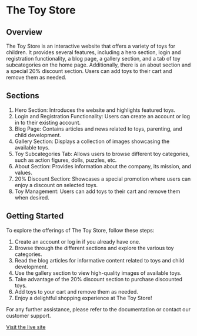 # The Toy Store

## Overview
The Toy Store is an interactive website that offers a variety of toys for children. It provides several features, including a hero section, login and registration functionality, a blog page, a gallery section, and a tab of toy subcategories on the home page. Additionally, there is an about section and a special 20% discount section. Users can add toys to their cart and remove them as needed.

## Sections
1. Hero Section: Introduces the website and highlights featured toys.
2. Login and Registration Functionality: Users can create an account or log in to their existing account.
3. Blog Page: Contains articles and news related to toys, parenting, and child development.
4. Gallery Section: Displays a collection of images showcasing the available toys.
5. Toy Subcategories Tab: Allows users to browse different toy categories, such as action figures, dolls, puzzles, etc.
6. About Section: Provides information about the company, its mission, and values.
7. 20% Discount Section: Showcases a special promotion where users can enjoy a discount on selected toys.
8. Toy Management: Users can add toys to their cart and remove them when desired.

## Getting Started
To explore the offerings of The Toy Store, follow these steps:
1. Create an account or log in if you already have one.
2. Browse through the different sections and explore the various toy categories.
3. Read the blog articles for informative content related to toys and child development.
4. Use the gallery section to view high-quality images of available toys.
5. Take advantage of the 20% discount section to purchase discounted toys.
6. Add toys to your cart and remove them as needed.
7. Enjoy a delightful shopping experience at The Toy Store!

For any further assistance, please refer to the documentation or contact our customer support.

[Visit the live site](https://the-stores-7107d.web.app/)

